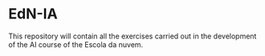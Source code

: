 # EdN-IA
This repository will contain all the exercises carried out in the development of the AI course of the Escola da nuvem.
